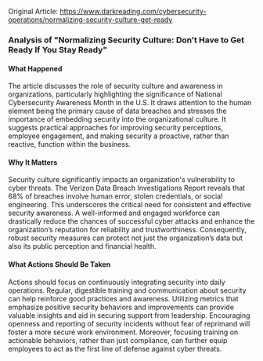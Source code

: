 Original Article: https://www.darkreading.com/cybersecurity-operations/normalizing-security-culture-get-ready

### Analysis of "Normalizing Security Culture: Don’t Have to Get Ready If You Stay Ready"

#### What Happened
The article discusses the role of security culture and awareness in organizations, particularly highlighting the significance of National Cybersecurity Awareness Month in the U.S. It draws attention to the human element being the primary cause of data breaches and stresses the importance of embedding security into the organizational culture. It suggests practical approaches for improving security perceptions, employee engagement, and making security a proactive, rather than reactive, function within the business.

#### Why It Matters
Security culture significantly impacts an organization's vulnerability to cyber threats. The Verizon Data Breach Investigations Report reveals that 68% of breaches involve human error, stolen credentials, or social engineering. This underscores the critical need for consistent and effective security awareness. A well-informed and engaged workforce can drastically reduce the chances of successful cyber attacks and enhance the organization’s reputation for reliability and trustworthiness. Consequently, robust security measures can protect not just the organization’s data but also its public perception and financial health.

#### What Actions Should Be Taken
Actions should focus on continuously integrating security into daily operations. Regular, digestible training and communication about security can help reinforce good practices and awareness. Utilizing metrics that emphasize positive security behaviors and improvements can provide valuable insights and aid in securing support from leadership. Encouraging openness and reporting of security incidents without fear of reprimand will foster a more secure work environment. Moreover, focusing training on actionable behaviors, rather than just compliance, can further equip employees to act as the first line of defense against cyber threats.